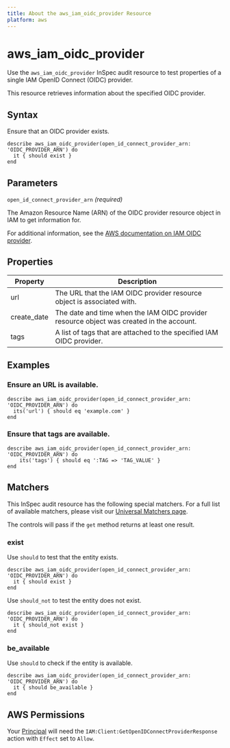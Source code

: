 ```yaml
---
title: About the aws_iam_oidc_provider Resource
platform: aws
---
```


# aws\_iam\_oidc\_provider

Use the `aws_iam_oidc_provider` InSpec audit resource to test properties of a single IAM OpenID Connect (OIDC) provider.

This resource retrieves information about the specified OIDC provider.

## Syntax

Ensure that an OIDC provider exists.

    describe aws_iam_oidc_provider(open_id_connect_provider_arn: 'OIDC_PROVIDER_ARN') do
      it { should exist }
    end

## Parameters

`open_id_connect_provider_arn` _(required)_

The Amazon Resource Name (ARN) of the OIDC provider resource object in IAM to get information for.


For additional information, see the [AWS documentation on IAM OIDC provider](https://docs.aws.amazon.com/AWSCloudFormation/latest/UserGuide/aws-resource-iam-oidcprovider.html).

## Properties

| Property | Description|
| --- | --- |
| url | The URL that the IAM OIDC provider resource object is associated with. |
| create_date | The date and time when the IAM OIDC provider resource object was created in the account. |
| tags | A list of tags that are attached to the specified IAM OIDC provider. |

## Examples

### Ensure an URL is available.

    describe aws_iam_oidc_provider(open_id_connect_provider_arn: 'OIDC_PROVIDER_ARN') do
      its('url') { should eq 'example.com' }
    end

### Ensure that tags are available.

    describe aws_iam_oidc_provider(open_id_connect_provider_arn: 'OIDC_PROVIDER_ARN') do
        its('tags') { should eq ':TAG => 'TAG_VALUE' }
    end

## Matchers

This InSpec audit resource has the following special matchers. For a full list of available matchers, please visit our [Universal Matchers page](https://www.inspec.io/docs/reference/matchers/).

The controls will pass if the `get` method returns at least one result.

### exist

Use `should` to test that the entity exists.

    describe aws_iam_oidc_provider(open_id_connect_provider_arn: 'OIDC_PROVIDER_ARN') do
      it { should exist }
    end

Use `should_not` to test the entity does not exist.

    describe aws_iam_oidc_provider(open_id_connect_provider_arn: 'OIDC_PROVIDER_ARN') do
      it { should_not exist }
    end

### be_available

Use `should` to check if the entity is available.

    describe aws_iam_oidc_provider(open_id_connect_provider_arn: 'OIDC_PROVIDER_ARN') do
      it { should be_available }
    end

## AWS Permissions

Your [Principal](https://docs.aws.amazon.com/IAM/latest/UserGuide/intro-structure.html#intro-structure-principal) will need the `IAM:Client:GetOpenIDConnectProviderResponse` action with `Effect` set to `Allow`.
